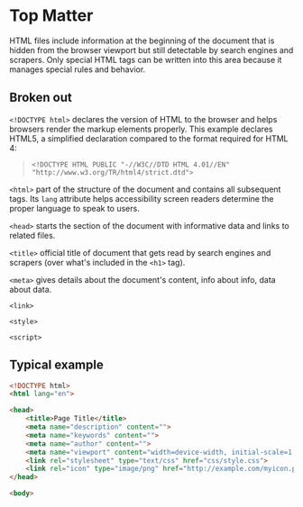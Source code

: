 # Top Matter
HTML files include information at the beginning of the document that is hidden from the browser viewport but still detectable by search engines and scrapers. Only special HTML tags can be written into this area because it manages special rules and behavior.

## Broken out

`<!DOCTYPE html>` declares the version of HTML to the browser and helps browsers render the markup elements properly. This example declares HTML5, a simplified declaration compared to the format required for HTML 4:
>`<!DOCTYPE HTML PUBLIC "-//W3C//DTD HTML 4.01//EN" "http://www.w3.org/TR/html4/strict.dtd">`

`<html>` part of the structure of the document and contains all subsequent tags. Its `lang` attribute helps accessibility screen readers determine the proper language to speak to users.

`<head>` starts the section of the document with informative data and links to related files.

`<title>` official title of document that gets read by search engines and scrapers (over what's included in the `<h1>` tag).

`<meta>` gives details about the document's content, info about info, data about data.

`<link>`

`<style>`

`<script>`

## Typical example
```html
<!DOCTYPE html>
<html lang="en">

<head>
    <title>Page Title</title>
    <meta name="description" content="">
    <meta name="keywords" content="">
    <meta name="author" content="">
    <meta name="viewport" content="width=device-width, initial-scale=1.0">
    <link rel="stylesheet" type="text/css" href="css/style.css">
    <link rel="icon" type="image/png" href="http://example.com/myicon.png">
</head>

<body>
```
